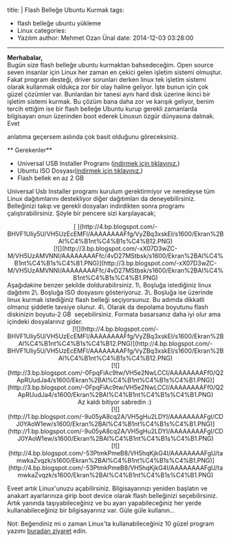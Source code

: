 title: |
  Flash Belleğe Ubuntu Kurmak
tags:
  - flash belleğe ubuntu yükleme
  - Linux
categories:
  - Yazılım
author: Mehmet Ozan Ünal
date: 2014-12-03 03:28:00
---

**Merhabalar,**  
Bugün size flash belleğe ubuntu kurmaktan bahsedeceğim. Open source seven insanlar için Linux her zaman en çekici gelen işletim sistemi olmuştur. Fakat program desteği, driver sorunları derken linux tek işletim sistemi olarak kullanmak oldukça zor bir olay haline geliyor. İşte bunun için çok güzel çözümler var. Bunlardan bir tanesi aynı hard disk üzerine ikinci bir işletim sistemi kurmak. Bu çözüm bana daha zor ve karışık geliyor, benim tercih ettiğim ise bir flash belleğe Ubuntu kurup gerekli zamanlarda bilgisayarı onun üzerinden boot ederek Linuxun özgür dünyasına dalmak. Evet  
<!-- more -->anlatıma geçersem aslında çok basit olduğunu göreceksiniz.  
** Gerekenler**  

*   Universal USB Installer Programı ([indirmek için tıklayınız.](http://www.pendrivelinux.com/downloads/Universal-USB-Installer/Universal-USB-Installer-1.9.5.8.exe))
*   Ubuntu ISO Dosyası([indirmek için tıklayınız.](http://www.ubuntu.com/download/desktop/thank-you?country=TR&version=14.04.1&architecture=amd64))
*   Flash bellek en az 2 GB

Universal Usb Installer programı kurulum gerektirmiyor ve neredeyse tüm Linux dağıtımlarını destekliyor diğer dağıtımları da deneyebilirsiniz. Belleğinizi takıp ve gerekli dosyaları indirdikten sonra programı çalıştırabilirsiniz. Şöyle bir pencere sizi karşılayacak;  

<div>  

<div class="separator" style="clear: both; text-align: center;">[  
](http://4.bp.blogspot.com/-BHVF1Uliy5U/VH5UzEcEMFI/AAAAAAAAFfg/VyZBq3xskEI/s1600/Ekran%2BAl%C4%B1nt%C4%B1s%C4%B12.PNG)</div>

<div class="separator" style="clear: both; text-align: center;">[![](http://3.bp.blogspot.com/-xX07D3wZC-M/VH5UzAMVNNI/AAAAAAAAFfc/4vD27MStbsk/s1600/Ekran%2BAl%C4%B1nt%C4%B1s%C4%B1.PNG)](http://3.bp.blogspot.com/-xX07D3wZC-M/VH5UzAMVNNI/AAAAAAAAFfc/4vD27MStbsk/s1600/Ekran%2BAl%C4%B1nt%C4%B1s%C4%B1.PNG)</div>

<div class="separator" style="clear: both; text-align: left;">Aşağıdakine benzer şekilde doldurabilirsiniz. 1\. Boşluğa istediğiniz linux dağıtımı 2\. Boşluğa ISO dosyasını gösteriyoruz. 3\. Boşluğa ise üzerinde linux kurmak istediğiniz flash belleği seçiyorsunuz. Bu adımda dikkatli olmanız şiddetle tavsiye olunur. 4\. Olarak da depolama boyutunu flash diskinizin boyutu-2 GB  seçebilirsiniz. Formata basarsanız daha iyi olur ama içindeki dosyalarınız gider.</div>

<div class="separator" style="clear: both; text-align: center;">[![](http://4.bp.blogspot.com/-BHVF1Uliy5U/VH5UzEcEMFI/AAAAAAAAFfg/VyZBq3xskEI/s1600/Ekran%2BAl%C4%B1nt%C4%B1s%C4%B12.PNG)](http://4.bp.blogspot.com/-BHVF1Uliy5U/VH5UzEcEMFI/AAAAAAAAFfg/VyZBq3xskEI/s1600/Ekran%2BAl%C4%B1nt%C4%B1s%C4%B12.PNG)</div>

<div class="separator" style="clear: both; text-align: center;">[![](http://3.bp.blogspot.com/-0FpqFiAc9tw/VH5e2NwLCCI/AAAAAAAAFf0/Q2ApRUudJa4/s1600/Ekran%2BAl%C4%B1nt%C4%B1s%C4%B1.PNG)](http://3.bp.blogspot.com/-0FpqFiAc9tw/VH5e2NwLCCI/AAAAAAAAFf0/Q2ApRUudJa4/s1600/Ekran%2BAl%C4%B1nt%C4%B1s%C4%B1.PNG)</div>

<div class="separator" style="clear: both; text-align: center;">Az kaldı bitiyor sabredin :) </div>

<div class="separator" style="clear: both; text-align: center;">[![](http://1.bp.blogspot.com/-9u05yA8cq2A/VH5gHu2LDYI/AAAAAAAAFgI/CDJ0YAoW1ew/s1600/Ekran%2BAl%C4%B1nt%C4%B1s%C4%B1.PNG)](http://1.bp.blogspot.com/-9u05yA8cq2A/VH5gHu2LDYI/AAAAAAAAFgI/CDJ0YAoW1ew/s1600/Ekran%2BAl%C4%B1nt%C4%B1s%C4%B1.PNG)</div>

<div class="separator" style="clear: both; text-align: center;">[![](http://4.bp.blogspot.com/-53PtmkPmeB8/VH5hqKjkG4I/AAAAAAAAFgU/tamwkaZvqzk/s1600/Ekran%2BAl%C4%B1nt%C4%B1s%C4%B1.PNG)](http://4.bp.blogspot.com/-53PtmkPmeB8/VH5hqKjkG4I/AAAAAAAAFgU/tamwkaZvqzk/s1600/Ekran%2BAl%C4%B1nt%C4%B1s%C4%B1.PNG)</div>

Eveet artık Linux'unuzu açabilirsiniz. Bilgisayarınızı yeniden başlatın ve anakart ayarlarınıza girip boot device olarak flash belleğinizi seçebilirsiniz. Artık yanında taşıyabileceğiniz ve bu ayarı yapabileceğiniz her yerde kullanabileceğiniz bir bilgisayarınız var. Güle güle kullanın...  

Not: Beğendiniz mi o zaman Linux'ta kullanabileceğiniz 10 güzel program yazımı [buradan ziyaret](http://mozanunal.blogspot.com/2014/12/linuxta-kullanabileceginiz-10-yararl.html) edin.  

</div>